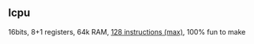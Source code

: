 lcpu
--

16bits, 8+1 registers, 64k RAM, [128 instructions (max)](cu.control.rom.md), 100% fun to make
